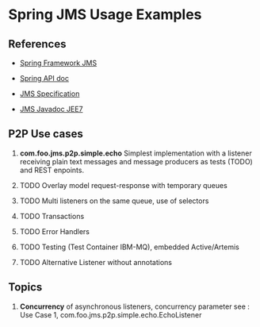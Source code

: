 Spring JMS Usage Examples
=========================

References
----------
- [Spring Framework JMS](https://docs.spring.io/spring/docs/5.1.7.RELEASE/spring-framework-reference/integration.html#jms)

- [Spring API doc](https://docs.spring.io/spring/docs/5.1.7.RELEASE/javadoc-api/)

- [JMS Specification](https://jcp.org/aboutJava/communityprocess/final/jsr343/index.html)

- [JMS Javadoc JEE7](https://docs.oracle.com/javaee/7/api/index.html?javax/jms/package-summary.html)


P2P Use cases
-------------

1. **com.foo.jms.p2p.simple.echo** Simplest implementation with a listener receiving  plain text messages and message producers as tests (TODO) and REST enpoints.

2. TODO Overlay model request-response with temporary queues

3. TODO Multi listeners on the same queue, use of selectors

4. TODO Transactions

5. TODO Error Handlers

6. TODO Testing (Test Container IBM-MQ), embedded Active/Artemis

7. TODO Alternative Listener without annotations

Topics
------

1. **Concurrency** of asynchronous listeners, concurrency parameter see : Use Case 1, com.foo.jms.p2p.simple.echo.EchoListener

